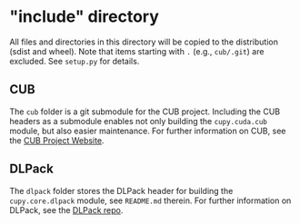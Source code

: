 # "include" directory

All files and directories in this directory will be copied to the distribution (sdist and wheel).
Note that items starting with `.` (e.g., `cub/.git`) are excluded.
See `setup.py` for details.

## CUB

The `cub` folder is a git submodule for the CUB project.
Including the CUB headers as a submodule enables not only building the `cupy.cuda.cub` module,
but also easier maintenance.
For further information on CUB, see the [CUB Project Website](http://nvlabs.github.com/cub).

## DLPack
The `dlpack` folder stores the DLPack header for building the `cupy.core.dlpack` module,
see `README.md` therein.
For further information on DLPack, see the [DLPack repo](https://github.com/dmlc/dlpack).
